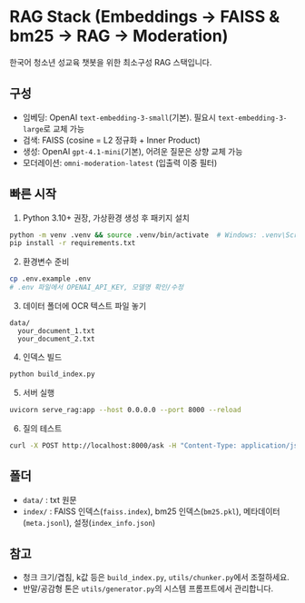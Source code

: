 # RAG Stack (Embeddings → FAISS & bm25 → RAG → Moderation)

한국어 청소년 성교육 챗봇을 위한 최소구성 RAG 스택입니다.

## 구성
- 임베딩: OpenAI `text-embedding-3-small`(기본). 필요시 `text-embedding-3-large`로 교체 가능
- 검색: FAISS (cosine = L2 정규화 + Inner Product)
- 생성: OpenAI `gpt-4.1-mini`(기본), 어려운 질문은 상향 교체 가능
- 모더레이션: `omni-moderation-latest` (입출력 이중 필터)

## 빠른 시작
1) Python 3.10+ 권장, 가상환경 생성 후 패키지 설치
```bash
python -m venv .venv && source .venv/bin/activate  # Windows: .venv\Scripts\activate
pip install -r requirements.txt
```
2) 환경변수 준비
```bash
cp .env.example .env
# .env 파일에서 OPENAI_API_KEY, 모델명 확인/수정
```
3) 데이터 폴더에 OCR 텍스트 파일 놓기
```
data/
  your_document_1.txt
  your_document_2.txt
```
4) 인덱스 빌드
```bash
python build_index.py
```
5) 서버 실행
```bash
uvicorn serve_rag:app --host 0.0.0.0 --port 8000 --reload
```
6) 질의 테스트
```bash
curl -X POST http://localhost:8000/ask -H "Content-Type: application/json" -d '{"question":"콘돔 올바르게 사용하는 방법 알려줘"}'
```

## 폴더
- `data/` : txt 원문
- `index/` : FAISS 인덱스(`faiss.index`), bm25 인덱스(`bm25.pkl`),  메타데이터(`meta.jsonl`), 설정(`index_info.json`)

## 참고
- 청크 크기/겹침, k값 등은 `build_index.py`, `utils/chunker.py`에서 조절하세요.
- 반말/공감형 톤은 `utils/generator.py`의 시스템 프롬프트에서 관리합니다.
